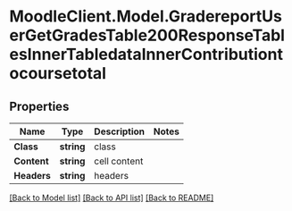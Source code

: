 # MoodleClient.Model.GradereportUserGetGradesTable200ResponseTablesInnerTabledataInnerContributiontocoursetotal

## Properties

Name | Type | Description | Notes
------------ | ------------- | ------------- | -------------
**Class** | **string** | class | 
**Content** | **string** | cell content | 
**Headers** | **string** | headers | 

[[Back to Model list]](../README.md#documentation-for-models) [[Back to API list]](../README.md#documentation-for-api-endpoints) [[Back to README]](../README.md)

